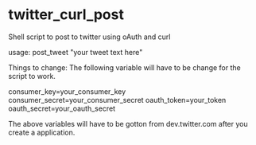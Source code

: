 twitter_curl_post
=================

Shell script to post to twitter using oAuth and curl

usage: post_tweet "your tweet text here"

Things to change: The following variable will have to be change for the script to work.

consumer_key=your_consumer_key
consumer_secret=your_consumer_secret
oauth_token=your_token
oauth_secret=your_oauth_secret


The above variables will have to be gotton from dev.twitter.com after you create a application.
